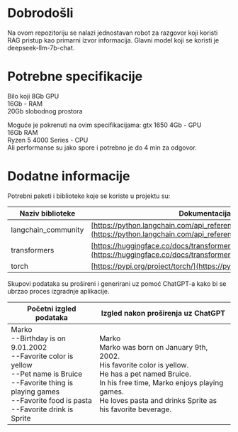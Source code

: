 # Dobrodošli
Na ovom repozitoriju se nalazi jednostavan robot za razgovor koji koristi RAG pristup kao primarni izvor informacija. Glavni model koji se koristi je deepseek-llm-7b-chat. 

# Potrebne specifikacije
Bilo koji 8Gb GPU <br>
16Gb - RAM <br>
20Gb slobodnog prostora <br>

Moguće je pokrenuti na ovim specifikacijama:
gtx 1650 4Gb - GPU <br>
16Gb RAM <br>
Ryzen 5 4000 Series - CPU <br>
Ali performanse su jako spore i potrebno je do 4 min za odgovor.

# Dodatne informacije
Potrebni paketi i biblioteke koje se koriste u projektu su:

Naziv biblioteke | Dokumentacija 
------------  | ------------------- 
langchain_community | [https://python.langchain.com/api_reference/community/index.html](https://python.langchain.com/api_reference/community/index.html) 
transformers | [https://huggingface.co/docs/transformers/en/index](https://huggingface.co/docs/transformers/en/index)
torch | [https://pypi.org/project/torch/](https://pypi.org/project/torch/)

Skupovi podataka su prošireni i generirani uz pomoć ChatGPT-a kako bi se ubrzao proces izgradnje aplikacije.

Početni izgled podataka | Izgled nakon proširenja uz ChatGPT
----------------------  |  ---------------------------------
Marko <br> --Birthday is on 9.01.2002 <br> --Favorite color is yellow <br> --Pet name is Bruice <br> --Favorite thing is playing games <br> --Favorite food is pasta <br> --Favorite drink is Sprite | Marko <br> Marko was born on January 9th, 2002. <br> His favorite color is yellow. <br> He has a pet named Bruice. <br> In his free time, Marko enjoys playing games. <br> He loves pasta and drinks Sprite as his favorite beverage.
